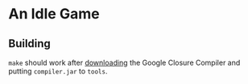 # An Idle Game

## Building
`make` should work after
[downloading](http://dl.google.com/closure-compiler/compiler-latest.zip)
the Google Closure Compiler and putting `compiler.jar` to `tools`.

